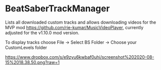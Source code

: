 # BeatSaberTrackManager
Lists all downloaded custom tracks and allows downloading videos for the MVP mod https://github.com/rie-kumar/MusicVideoPlayer, currently adjusted for the v1.10.0 mod version.

To display tracks choose File -> Select BS Folder -> Choose your CustomLevels folder

https://www.dropbox.com/s/e9zyu6kwbaf0uhi/screenshot%202020-08-15%2018.38.50.png?raw=1
